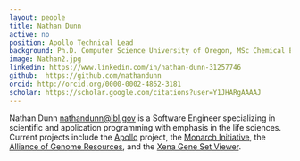 ```yaml
---
layout: people
title: Nathan Dunn
active: no
position: Apollo Technical Lead
background: Ph.D. Computer Science University of Oregon, MSc Chemical Engineering University of Washington
image: Nathan2.jpg
linkedin: https://www.linkedin.com/in/nathan-dunn-31257746
github:  https://github.com/nathandunn 
orcid: http://orcid.org/0000-0002-4862-3181
scholar: https://scholar.google.com/citations?user=Y1JHARgAAAAJ
---
```


Nathan Dunn <nathandunn@lbl.gov> is a Software Engineer specializing in scientific and application programming with emphasis in the life sciences. 
Current projects include the [Apollo](http://www.berkeleybop.org/software/apollo/) project, the [Monarch Initiative](https://monarchinitiative.org), the [Alliance of Genome Resources](https://www.alliancegenome.org), and the [Xena Gene Set Viewer](http://www.berkeleybop.org/project/xena/). 

